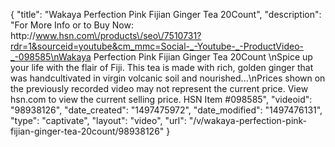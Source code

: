 {
    "title": "Wakaya Perfection Pink Fijian Ginger Tea 20Count",
    "description": "For More Info or to Buy Now: http:\/\/www.hsn.com\/products\/seo\/7510731?rdr=1&sourceid=youtube&cm_mmc=Social-_-Youtube-_-ProductVideo-_-098585\nWakaya Perfection Pink Fijian Ginger Tea 20Count \nSpice up your life with the flair of Fiji. This tea is made with rich, golden ginger that was handcultivated in virgin volcanic soil and nourished...\nPrices shown on the previously recorded video may not represent the current price.  View hsn.com to view the current selling price. HSN Item #098585",
    "videoid": "98938126",
    "date_created": "1497475972",
    "date_modified": "1497476131",
    "type": "captivate",
    "layout": "video",
    "url": "\/v\/wakaya-perfection-pink-fijian-ginger-tea-20count\/98938126"
}
